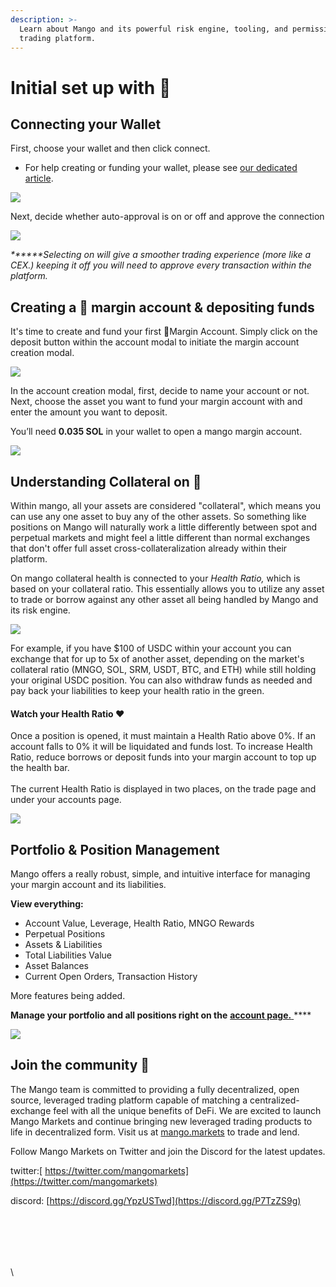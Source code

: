 ```yaml
---
description: >-
  Learn about Mango and its powerful risk engine, tooling, and permissionless
  trading platform.
---
```


# Initial set up with 🥭

## **Connecting your Wallet**

First, choose your wallet and then click connect.

* For help creating or funding your wallet, please see [our dedicated article](creating-a-wallet.md#how-to-create-a-sollet-io-wallet).

![](<../.gitbook/assets/connect (1).png>)

Next, decide whether auto-approval is on or off and approve the connection

![](../.gitbook/assets/approve.png)

_**\*\***Selecting on will give a smoother trading experience (more like a CEX.) keeping it off you will need to approve every transaction within the platform._

## **Creating a** 🥭 margin **account & depositing funds**

It's time to create and fund your first 🥭Margin Account. Simply click on the deposit  button within the account modal to initiate the margin account creation modal.

![](<../.gitbook/assets/fund (1).png>)

In the account creation modal, first, decide to name your account or not. Next, choose the asset you want to fund your margin account with and enter the amount you want to deposit.&#x20;

You’ll need **0.035 SOL** in your wallet to open a mango margin account.&#x20;

![](../.gitbook/assets/fund2.png)

## Understanding Collateral on 🥭

Within mango, all your assets are considered "collateral", which means you can use any one asset to buy any of the other assets. So something like positions on Mango will naturally work a little differently between spot and perpetual markets and might feel a little different than normal exchanges that don't offer full asset cross-collateralization already within their platform.

On mango collateral health is connected to your _Health Ratio,_ which is based on your collateral ratio. This essentially allows you to utilize any asset to trade or borrow against any other asset all being handled by Mango and its risk engine.

![](../.gitbook/assets/health1.png)

For example, if you have $100 of USDC within your account you can exchange that for up to 5x of another asset, depending on the market's collateral ratio (MNGO, SOL, SRM, USDT, BTC, and ETH) while still holding your original USDC position. You can also withdraw funds as needed and pay back your liabilities to keep your health ratio in the green.

#### Watch your Health Ratio ❤️&#x20;

Once a position is opened, it must maintain a Health Ratio above 0%. If an account falls to 0% it will be liquidated and funds lost. To increase Health Ratio, reduce borrows or deposit funds into your margin account to top up the health bar. \
\
The current Health Ratio is displayed in two places, on the trade page and under your accounts page.&#x20;

![](../.gitbook/assets/healthbab.png)

## Portfolio & Position Management

Mango offers a really robust, simple, and intuitive interface for managing your margin account and its liabilities.

**View everything:**

* Account Value, Leverage, Health Ratio, MNGO Rewards
* Perpetual Positions
* Assets & Liabilities
* Total Liabilities Value
* Asset Balances
* Current Open Orders, Transaction History

More features being added.

**Manage your portfolio and all positions right on the** [**account page.** ](https://trade.mango.markets/account)****

![](../.gitbook/assets/account.png)

## **Join the community** 👾

The Mango team is committed to providing a fully decentralized, open source, leveraged trading platform capable of matching a centralized-exchange feel with all the unique benefits of DeFi. We are excited to launch Mango Markets and continue bringing new leveraged trading products to life in decentralized form. Visit us at [mango.markets](https://mango.markets) to trade and lend.

Follow Mango Markets on Twitter and join the Discord for the latest updates.

twitter:[ https://twitter.com/mangomarkets](https://twitter.com/mangomarkets)

discord: [https://discord.gg/YpzUSTwd](https://discord.gg/P7TzZS9g)

## &#x20;    

\
\
\
\
\
